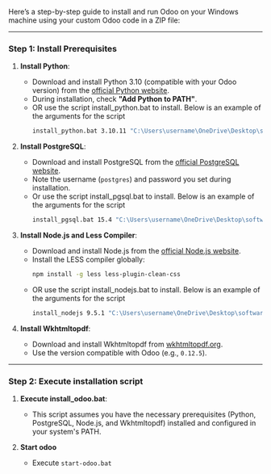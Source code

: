 Here’s a step-by-step guide to install and run Odoo on your Windows machine using your custom Odoo code in a ZIP file:

---

### Step 1: Install Prerequisites

1. **Install Python**:
   - Download and install Python 3.10 (compatible with your Odoo version) from the [official Python website](https://www.python.org/).
   - During installation, check **"Add Python to PATH"**.
   - OR use the script install_python.bat to install. Below is an example of the arguments for the script
     ```bash
     install_python.bat 3.10.11 "C:\Users\username\OneDrive\Desktop\softwares"
     ```

2. **Install PostgreSQL**:
   - Download and install PostgreSQL from the [official PostgreSQL website](https://www.postgresql.org/).
   - Note the username (`postgres`) and password you set during installation.
   - Or use the script install_pgsql.bat to install. Below is an example of the arguments for the script
     ```bash
     install_pgsql.bat 15.4 "C:\Users\username\OneDrive\Desktop\softwares"
     ```

3. **Install Node.js and Less Compiler**:
   - Download and install Node.js from the [official Node.js website](https://nodejs.org/).
   - Install the LESS compiler globally:
     ```bash
     npm install -g less less-plugin-clean-css
     ```
   - OR use the script install_nodejs.bat to install. Below is an example of the arguments for the script
     ```bash
     install_nodejs 9.5.1 "C:\Users\username\OneDrive\Desktop\softwares"
     ```

4. **Install Wkhtmltopdf**:
   - Download and install Wkhtmltopdf from [wkhtmltopdf.org](https://wkhtmltopdf.org/).
   - Use the version compatible with Odoo (e.g., `0.12.5`).

---

### Step 2: Execute installation script

1. **Execute install_odoo.bat**:
   - This script assumes you have the necessary prerequisites (Python, PostgreSQL, Node.js, and Wkhtmltopdf) installed and configured in your system's PATH.
  
2. **Start odoo**
   - Execute `start-odoo.bat`
